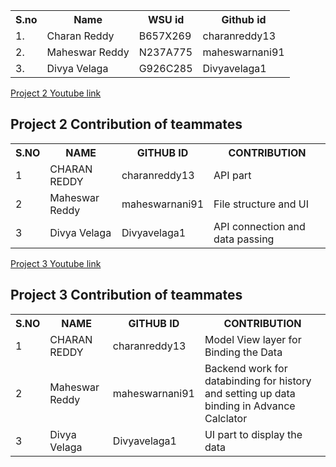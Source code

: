 <table>
  <tr>
    <th>S.no</th>
    <th>Name</th>
    <th>WSU id</th>
    <th>Github id</th>
  </tr>
  <tr>
    <td>1.</td>
    <td>Charan Reddy</td>
    <td>B657X269</td>
    <td>charanreddy13</td>
  </tr>
  <tr>
    <td>2.</td>
    <td>Maheswar Reddy</td>
    <td>N237A775</td>
    <td>maheswarnani91</td>
  </tr>
   <tr>
    <td>3.</td>
    <td>Divya Velaga</td>
    <td>G926C285</td>
    <td>Divyavelaga1</td>
  </tr>
</table>
<a href="https://youtu.be/-4ztAek9aGw" align="center">Project 2 Youtube link</a>
<h2>Project 2 Contribution of teammates</h2>

<table >
  <tr>
    <th>S.NO</th>
    <th>NAME</th>
    <th>GITHUB ID</th>
    <th>CONTRIBUTION</th>
  </tr>
  <tr>
    <td>1</td>
    <td>CHARAN REDDY</td>
    <td>charanreddy13</td>
    <td>API part</td>
  </tr>
  <tr>
    <td>2</td>
    <td>Maheswar Reddy</td>
    <td>maheswarnani91</td>
    <td>File structure and UI</td>
  </tr>
   <tr>
    <td>3</td>
    <td>Divya Velaga</td>
    <td>Divyavelaga1</td>
    <td>API connection and data passing </td>
  </tr>
</table>
<a href="https://youtu.be/H5z8BfN1KpQ" align="center">Project 3 Youtube link</a>
<h2>Project 3 Contribution of teammates</h2>

<table >
  <tr>
    <th>S.NO</th>
    <th>NAME</th>
    <th>GITHUB ID</th>
    <th>CONTRIBUTION</th>
  </tr>
  <tr>
    <td>1</td>
    <td>CHARAN REDDY</td>
    <td>charanreddy13</td>
    <td>Model View layer for Binding the Data</td>
  </tr>
  <tr>
    <td>2</td>
    <td>Maheswar Reddy</td>
    <td>maheswarnani91</td>
    <td>Backend work for databinding for history and setting up data binding in Advance Calclator</td>
  </tr>
   <tr>
    <td>3</td>
    <td>Divya Velaga</td>
    <td>Divyavelaga1</td>
    <td>UI part to display the data </td>
  </tr>
</table>



